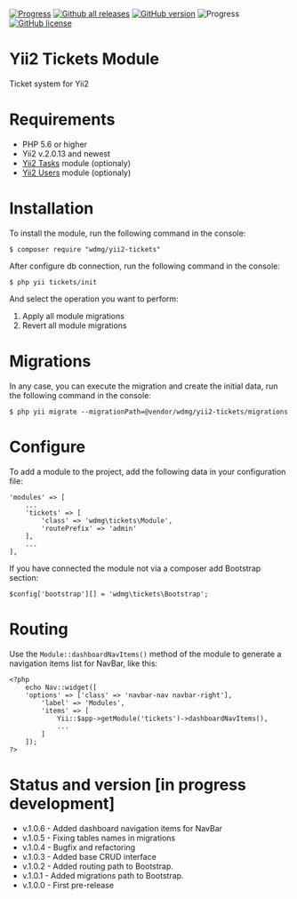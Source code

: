 [![Progress](https://img.shields.io/badge/required-Yii2_v2.0.13-blue.svg)](https://packagist.org/packages/yiisoft/yii2) [![Github all releases](https://img.shields.io/github/downloads/wdmg/yii2-tickets/total.svg)](https://GitHub.com/wdmg/yii2-tickets/releases/) [![GitHub version](https://badge.fury.io/gh/wdmg%2Fyii2-tickets.svg)](https://github.com/wdmg/yii2-tickets) ![Progress](https://img.shields.io/badge/progress-in_development-red.svg) [![GitHub license](https://img.shields.io/github/license/wdmg/yii2-tickets.svg)](https://github.com/wdmg/yii2-tickets/blob/master/LICENSE)

# Yii2 Tickets Module
Ticket system for Yii2

# Requirements 
* PHP 5.6 or higher
* Yii2 v.2.0.13 and newest
* [Yii2 Tasks](https://github.com/wdmg/yii2-tasks) module (optionaly)
* [Yii2 Users](https://github.com/wdmg/yii2-users) module (optionaly)

# Installation
To install the module, run the following command in the console:

`$ composer require "wdmg/yii2-tickets"`

After configure db connection, run the following command in the console:

`$ php yii tickets/init`

And select the operation you want to perform:
  1) Apply all module migrations
  2) Revert all module migrations

# Migrations
In any case, you can execute the migration and create the initial data, run the following command in the console:

`$ php yii migrate --migrationPath=@vendor/wdmg/yii2-tickets/migrations`

# Configure
To add a module to the project, add the following data in your configuration file:

    'modules' => [
        ...
        'tickets' => [
            'class' => 'wdmg\tickets\Module',
            'routePrefix' => 'admin'
        ],
        ...
    ],

If you have connected the module not via a composer add Bootstrap section:

`
$config['bootstrap'][] = 'wdmg\tickets\Bootstrap';
`

# Routing
Use the `Module::dashboardNavItems()` method of the module to generate a navigation items list for NavBar, like this:

    <?php
        echo Nav::widget([
        'options' => ['class' => 'navbar-nav navbar-right'],
            'label' => 'Modules',
            'items' => [
                Yii::$app->getModule('tickets')->dashboardNavItems(),
                ...
            ]
        ]);
    ?>


# Status and version [in progress development]
* v.1.0.6 - Added dashboard navigation items for NavBar
* v.1.0.5 - Fixing tables names in migrations
* v.1.0.4 - Bugfix and refactoring
* v.1.0.3 - Added base CRUD interface
* v.1.0.2 - Added routing path to Bootstrap.
* v.1.0.1 - Added migrations path to Bootstrap.
* v.1.0.0 - First pre-release